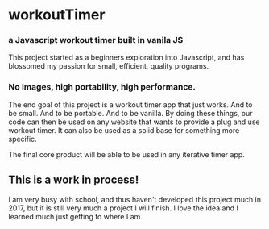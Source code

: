 # workoutTimer

### a Javascript workout timer built in vanila JS
This project started as a beginners exploration into Javascript,
and has blossomed my passion for small, efficient, quality programs.

### No images, high portability, high performance.
The end goal of this project is a workout timer app that just works.
And to be small. And to be portable. And to be vanilla.
By doing these things, our code can then be used on any website
that wants to provide a plug and use workout timer. It can
also be used as a solid base for something more specific.

The final core product will be able to be used in any iterative timer app.

## This is a work in process!
I am very busy with school, and thus haven't developed this project much in 2017,
but it is still very much a project I will finish. I love the idea
and I learned much just getting to where I am.

